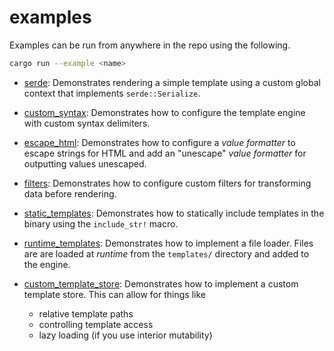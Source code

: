 # examples

Examples can be run from anywhere in the repo using the following.

```sh
cargo run --example <name>
```

- [serde](serde.rs): Demonstrates rendering a simple template using a custom
  global context that implements `serde::Serialize`.

- [custom_syntax](custom_syntax.rs): Demonstrates how to configure the template engine with
  custom syntax delimiters.

- [escape_html](escape_html.rs): Demonstrates how to configure a _value
  formatter_ to escape strings for HTML and add an "unescape" _value formatter_
  for outputting values unescaped.

- [filters](filters.rs): Demonstrates how to configure custom filters for
  transforming data before rendering.

- [static_templates](static_templates.rs): Demonstrates how to statically
  include templates in the binary using the `include_str!` macro.

- [runtime_templates](runtime_templates.rs): Demonstrates how to implement a
  file loader. Files are are loaded at _runtime_ from the `templates/` directory
  and added to the engine.

- [custom_template_store](custom_template_store.rs): Demonstrates how to
  implement a custom template store. This can allow for things like
  - relative template paths
  - controlling template access
  - lazy loading (if you use interior mutability)
